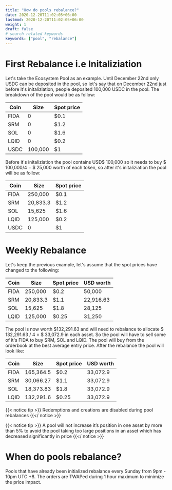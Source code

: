 ```yaml
---
title: "How do pools rebalance?"
date: 2020-12-20T11:02:05+06:00
lastmod: 2020-12-20T11:02:05+06:00
weight: 1
draft: false
# search related keywords
keywords: ["pool", "rebalance"]
---
```


# First Rebalance i.e Initaliziation

Let's take the Ecosystem Pool as an example. Until December 22nd only USDC can be deposited in the pool, so let's say that on December 22nd just before it's initaliziation, people deposited 100,000 USDC in the pool. The breakdown of the pool would be as follow:

| Coin | Size    | Spot price |
| ---- | ------- | ---------- |
| FIDA | 0       | \$0.1      |
| SRM  | 0       | \$1.2      |
| SOL  | 0       | \$1.6      |
| LQID | 0       | \$0.2      |
| USDC | 100,000 | \$1        |

Before it's initaliziation the pool contains USD$ 100,000 so it needs to buy $ 100,000/4 = \$ 25,000 worth of each token, so after it's initaliziation the pool will be as follow:

| Coin | Size     | Spot price |
| ---- | -------- | ---------- |
| FIDA | 250,000  | \$0.1      |
| SRM  | 20,833.3 | \$1.2      |
| SOL  | 15,625   | \$1.6      |
| LQID | 125,000  | \$0.2      |
| USDC | 0        | \$1        |

# Weekly Rebalance

Let's keep the previous example, let's assume that the spot prices have changed to the following:

| Coin | Size     | Spot price | USD worth |
| ---- | -------- | ---------- | --------- |
| FIDA | 250,000  | \$0.2      | 50,000    |
| SRM  | 20,833.3 | \$1.1      | 22,916.63 |
| SOL  | 15,625   | \$1.8      | 28,125    |
| LQID | 125,000  | \$0.25     | 31,250    |

The pool is now worth \$132,291.63 and will need to rebalance to allocate \$ 132,291.63 / 4 = \$ 33,072.9 in each asset. So the pool will have to sell some of it's FIDA to buy SRM, SOL and LQID. The pool will buy from the orderbook at the best average entry price. After the rebalance the pool will look like:

| Coin | Size      | Spot price | USD worth |
| ---- | --------- | ---------- | --------- |
| FIDA | 165,364.5 | \$0.2      | 33,072.9  |
| SRM  | 30,066.27 | \$1.1      | 33,072.9  |
| SOL  | 18,373.83 | \$1.8      | 33,072.9  |
| LQID | 132,291.6 | \$0.25     | 33,072.9  |

{{< notice tip >}}
Redemptions and creations are disabled during pool rebalances
{{</ notice >}}

{{< notice tip >}}
A pool will not increase it’s position in one asset by more than 5% to avoid the pool taking too large positions in an asset which has decreased significantly in price
{{</ notice >}}

# When do pools rebalance?

Pools that have already been initialized rebalance every Sunday from 9pm - 10pm UTC +8. The orders are TWAPed during 1 hour maximum to minimize the price impact.
